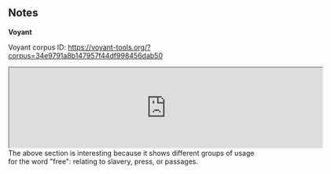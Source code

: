 ## Notes
**Voyant**

Voyant corpus ID: https://voyant-tools.org/?corpus=34e9791a8b147957f44df998456dab50
<iframe style='width: 637px; height: 163px;' src='https://voyant-tools.org/tool/Phrases/?query=free&corpus=34e9791a8b147957f44df998456dab50'></iframe>
The above section is interesting because it shows different groups of usage for the word "free":  relating to slavery, press, or passages. 
